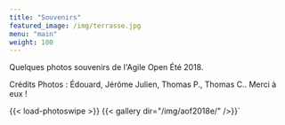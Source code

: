 ```yaml
---
title: "Souvenirs"
featured_image: /img/terrasse.jpg
menu: "main"
weight: 100
---
```


Quelques photos souvenirs de l'Agile Open Été 2018.

Crédits Photos : Édouard, Jérôme Julien, Thomas P., Thomas C.. Merci à eux !

{{< load-photoswipe >}}
{{< gallery dir="/img/aof2018e/" />}}`


